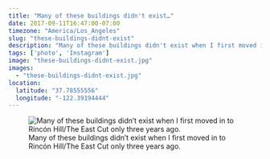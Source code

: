 ```yaml
---
title: "Many of these buildings didn't exist…"
date: 2017-09-11T16:47:00-07:00
timezone: "America/Los_Angeles"
slug: "these-buildings-didnt-exist"
description: "Many of these buildings didn't exist when I first moved in to Rincón Hill/The East Cut only three years ago."
tags: ['photo', 'Instagram']
image: "these-buildings-didnt-exist.jpg"
images:
  - "these-buildings-didnt-exist.jpg"
location:
  latitude: "37.78555556"
  longitude: "-122.39194444"
---
```

<figure>
  <img src="/media/these-buildings-didnt-exist/these-buildings-didnt-exist.jpg" alt="Many of these buildings didn’t exist when I first moved in to Rincón Hill/The East Cut only three years ago.">
  <figcaption>Many of these buildings didn’t exist when I first moved in to Rincón Hill/The East Cut only three years ago.</figcaption>
</figure>